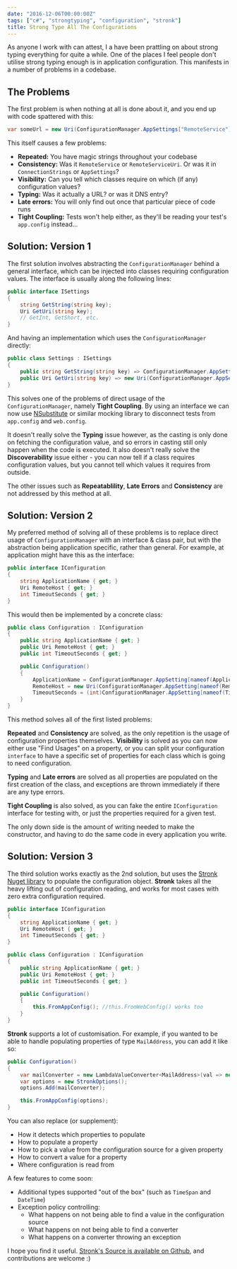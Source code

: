 ```yaml
---
date: "2016-12-06T00:00:00Z"
tags: ["c#", "strongtyping", "configuration", "stronk"]
title: Strong Type All The Configurations
---
```


As anyone I work with can attest, I a have been prattling on about strong typing everything for quite a while.
One of the places I feel people don't utilise strong typing enough is in application configuration.  This manifests in a number of problems in a codebase.

## The Problems

The first problem is when nothing at all is done about it, and you end up with code spattered with this:

```csharp
var someUrl = new Uri(ConfigurationManager.AppSettings["RemoteService"]);
```

This itself causes a few problems:

* **Repeated:** You have magic strings throughout your codebase
* **Consistency:** Was it `RemoteService` or `RemoteServiceUri`. Or was it in `ConnectionStrings` or `AppSettings`?
* **Visibility:** Can you tell which classes require on which (if any) configuration values?
* **Typing:** Was it actually a URL? or was it DNS entry?
* **Late errors:** You will only find out once that particular piece of code runs
* **Tight Coupling:** Tests won't help either, as they'll be reading your test's `app.config` instead...

## Solution: Version 1

The first solution involves abstracting the `ConfigurationManager` behind a general interface, which can be injected into classes requiring configuration values.  The interface is usually along the following lines:

```csharp
public interface ISettings
{
    string GetString(string key);
    Uri GetUri(string key);
    // GetInt, GetShort, etc.
}
```

And having an implementation which uses the `ConfigurationManager` directly:

```csharp
public class Settings : ISettings
{
    public string GetString(string key) => ConfigurationManager.AppSettings[key];
    public Uri GetUri(string key) => new Uri(ConfigurationManager.AppSettings[key]);
}
```
This solves one of the problems of direct usage of the `ConfigurationManager`, namely **Tight Coupling**.  By using an interface we can now use [NSubstitute](http://nsubstitute.github.io/) or similar mocking library to disconnect tests from `app.config` and `web.config`.

It doesn't really solve the **Typing** issue however, as the casting is only done on fetching the configuration value, and so errors in casting still only happen when the code is executed.  It also doesn't really solve the **Discoverability** issue either - you can now tell if a class requires configuration values, but you cannot tell which values it requires from outside.

The other issues such as **Repeatablility**, **Late Errors** and **Consistency** are not addressed by this method at all.

## Solution: Version 2

My preferred method of solving all of these problems is to replace direct usage of `ConfigurationManager` with an interface & class pair, but with the abstraction being application specific, rather than general.  For example, at application might have this as the interface:

```csharp
public interface IConfiguration
{
    string ApplicationName { get; }
    Uri RemoteHost { get; }
    int TimeoutSeconds { get; }
}
```

This would then be implemented by a concrete class:

```csharp
public class Configuration : IConfiguration
{
    public string ApplicationName { get; }
    public Uri RemoteHost { get; }
    public int TimeoutSeconds { get; }

    public Configuration()
    {
        ApplicationName = ConfigurationManager.AppSetting[nameof(ApplicationName)];
        RemoteHost = new Uri(ConfigurationManager.AppSetting[nameof(RemoteHost)]);
        TimeoutSeconds = (int)ConfigurationManager.AppSetting[nameof(TimeoutSeconds)];
    }
}
```

This method solves all of the first listed problems:

**Repeated** and **Consistency** are solved, as the only repetition is the usage of configuration properties themselves.  **Visibility** is solved as you can now either use "Find Usages" on a property, or you can split your configuration `interface` to have a specific set of properties for each class which is going to need configuration.

**Typing** and **Late errors** are solved as all properties are populated on the first creation of the class, and exceptions are thrown immediately if there are any type errors.

**Tight Coupling** is also solved, as you can fake the entire `IConfiguration` interface for testing with, or just the properties required for a given test.

The only down side is the amount of writing needed to make the constructor, and having to do the same code in every application you write.

## Solution: Version 3

The third solution works exactly as the 2nd solution, but uses the [Stronk Nuget library](https://www.nuget.org/packages/stronk) to populate the configuration object.  **Stronk** takes all the heavy lifting out of configuration reading, and works for most cases with zero extra configuration required.

```csharp
public interface IConfiguration
{
    string ApplicationName { get; }
    Uri RemoteHost { get; }
    int TimeoutSeconds { get; }
}

public class Configuration : IConfiguration
{
    public string ApplicationName { get; }
    public Uri RemoteHost { get; }
    public int TimeoutSeconds { get; }

    public Configuration()
    {
        this.FromAppConfig(); //this.FromWebConfig() works too
    }
}
```

**Stronk** supports a lot of customisation.  For example, if you wanted to be able to handle populating properties of type `MailAddress`, you can add it like so:

```csharp
public Configuration()
{
    var mailConverter = new LambdaValueConverter<MailAddress>(val => new MailAddress(val));
    var options = new StronkOptions();
    options.Add(mailConverter);

    this.FromAppConfig(options);
}
```

You can also replace (or supplement):

* How it detects which properties to populate
* How to populate a property
* How to pick a value from the configuration source for a given property
* How to convert a value for a property
* Where configuration is read from

A few features to come soon:

* Additional types supported "out of the box" (such as `TimeSpan` and `DateTime`)
* Exception policy controlling:
    * What happens on not being able to find a value in the configuration source
    * What happens on not being able to find a converter
    * What happens on a converter throwing an exception

I hope you find it useful.  [Stronk's Source is available on Github](https://github.com/Pondidum/Stronk/), and contributions are welcome :)
